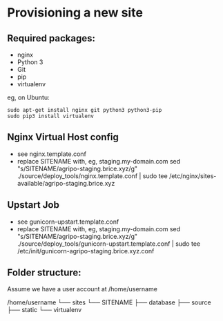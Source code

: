 Provisioning a new site
=======================

## Required packages:

* nginx
* Python 3
* Git
* pip
* virtualenv

eg, on Ubuntu:

    sudo apt-get install nginx git python3 python3-pip
    sudo pip3 install virtualenv

## Nginx Virtual Host config

* see nginx.template.conf
* replace SITENAME with, eg, staging.my-domain.com
sed "s/SITENAME/agripo-staging.brice.xyz/g" ./source/deploy_tools/nginx.template.conf | sudo tee /etc/nginx/sites-available/agripo-staging.brice.xyz

## Upstart Job

* see gunicorn-upstart.template.conf
* replace SITENAME with, eg, staging.my-domain.com
sed "s/SITENAME/agripo-staging.brice.xyz/g" ./source/deploy_tools/gunicorn-upstart.template.conf | sudo tee /etc/init/gunicorn-agripo-staging.brice.xyz.conf

## Folder structure:
Assume we have a user account at /home/username

/home/username
└── sites
    └── SITENAME
         ├── database
         ├── source
         ├── static
         └── virtualenv

